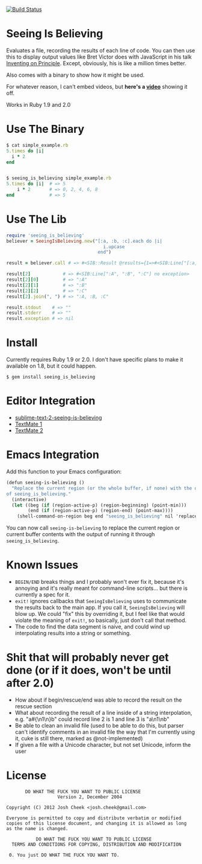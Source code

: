 [![Build Status](https://secure.travis-ci.org/JoshCheek/seeing_is_believing.png?branch=master)](http://travis-ci.org/JoshCheek/seeing_is_believing)

Seeing Is Believing
===================

Evaluates a file, recording the results of each line of code.
You can then use this to display output values like Bret Victor does with JavaScript in his talk [Inventing on Principle](http://vimeo.com/36579366).
Except, obviously, his is like a million times better.

Also comes with a binary to show how it might be used.

For whatever reason, I can't embed videos, but **here's a [video](vimeo.com/73866851)** showing it off.

Works in Ruby 1.9 and 2.0

Use The Binary
==============

```ruby
$ cat simple_example.rb
5.times do |i|
  i * 2
end


$ seeing_is_believing simple_example.rb
5.times do |i|  # => 5
    i * 2       # => 0, 2, 4, 6, 8
end             # => 5
```

Use The Lib
===========

```ruby
require 'seeing_is_believing'
believer = SeeingIsBelieving.new("[:a, :b, :c].each do |i|
                                    i.upcase
                                  end")

result = believer.call # => #<SIB::Result @results={1=>#<SIB:Line["[:a, :b, :c]"] no exception>, 2=>#<SIB:Line[":A", ":B", ":C"] no exception>, 3=>#<SIB:Line["[:a, :b, :c]"] no exception>}\n  @stdout=""\n  @stderr=""\n  @exitstatus=0\n  @bug_in_sib=nil>

result[2]            # => #<SIB:Line[":A", ":B", ":C"] no exception>
result[2][0]         # => ":A"
result[2][1]         # => ":B"
result[2][2]         # => ":C"
result[2].join(", ") # => ":A, :B, :C"

result.stdout    # => ""
result.stderr    # => ""
result.exception # => nil
```

Install
=======

Currently requires Ruby 1.9 or 2.0. I don't have specific plans to make it available on 1.8,
but it could happen.

    $ gem install seeing_is_believing


Editor Integration
==================

* [sublime-text-2-seeing-is-believing](https://github.com/JoshCheek/sublime-text-2-seeing-is-believing)
* [TextMate 1](https://github.com/JoshCheek/text_mate_1-seeing-is_believing)
* [TextMate 2](https://github.com/JoshCheek/text_mate_2-seeing-is_believing)

Emacs Integration
=================

Add this function to your Emacs configuration:

~~~~ scheme
(defun seeing-is-believing ()
  "Replace the current region (or the whole buffer, if none) with the output
of seeing_is_believing."
  (interactive)
  (let ((beg (if (region-active-p) (region-beginning) (point-min)))
        (end (if (region-active-p) (region-end) (point-max))))
    (shell-command-on-region beg end "seeing_is_believing" nil 'replace)))
~~~~

You can now call `seeing-is-believing` to replace the current region
or current buffer contents with the output of running it through
`seeing_is_believing`.

Known Issues
============

* `BEGIN/END` breaks things and I probably won't ever fix it, because it's annoying and it's really meant for command-line scripts... but there is currently a spec for it.
* `exit!` ignores callbacks that `SeeingIsBelieving` uses to communicate the results back to the main app. If you call it, `SeeingIsBelieving` will blow up. We could "fix" this by overriding it, but I feel like that would violate the meaning of `exit!`, so basically, just don't call that method.
* The code to find the data segment is naive, and could wind up interpolating results into a string or something.

Shit that will probably never get done (or if it does, won't be until after 2.0)
================================================================================

* How about if begin/rescue/end was able to record the result on the rescue section
* What about recording the result of a line inside of a string interpolation, e.g. "a#{\n1\n}b" could record line 2 is 1 and line 3 is "a\n1\nb"
* Be able to clean an invalid file (used to be able to do this, but parser can't identify comments in an invalid file the way that I'm currently using it, cuke is still there, marked as @not-implemented)
* If given a file with a Unicode character, but not set Unicode, inform the user

License
=======

           DO WHAT THE FUCK YOU WANT TO PUBLIC LICENSE
                       Version 2, December 2004

    Copyright (C) 2012 Josh Cheek <josh.cheek@gmail.com>

    Everyone is permitted to copy and distribute verbatim or modified
    copies of this license document, and changing it is allowed as long
    as the name is changed.

               DO WHAT THE FUCK YOU WANT TO PUBLIC LICENSE
      TERMS AND CONDITIONS FOR COPYING, DISTRIBUTION AND MODIFICATION

     0. You just DO WHAT THE FUCK YOU WANT TO.


